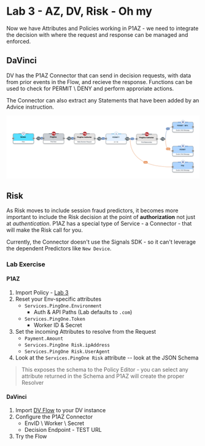# Lab 3 - AZ, DV, Risk - Oh my

Now we have Attributes and Policies working in P1AZ - we need to integrate the decision with where the request and response can be managed and enforced.

## DaVinci

DV has the P1AZ Connector that can send in decision requests, with data from prior events in the Flow, and recieve the response. Functions can be used to check for PERMIT \ DENY and perform approriate actions.

The Connector can also extract any Statements that have been added by an Advice instruction.

![Image of DaVinci Flow](/davinci/DaVinciFlow.png)

## Risk

As Risk moves to include session fraud predictors, it becomes more important to include the Risk decision at the point of **authorization** not just at *authentication*. P1AZ has a special type of Service - a Connector - that will make the Risk call for you.

Currently, the Connector doesn't use the Signals SDK - so it can't leverage the dependent Predictors like `New Device`.

### Lab Exercise

#### P1AZ

1. Import Policy - [Lab 3](./SKO2023%20-%20P1AZ%20-%20Lab3.snapshot)
2. Reset your Env-specific attributes
    * `Services.PingOne.Environment`
        * Auth & API Paths (Lab defaults to `.com`)
    * `Services.PingOne.Token`
        * Worker ID & Secret
3. Set the incoming Attributes to resolve from the Request
    * `Payment.Amount`
    * `Services.PingOne Risk.ipAddress`
    * `Services.PingOne Risk.UserAgent`
4. Look at the `Services.PingOne Risk` attribute -- look at the JSON Schema
>This exposes the schema to the Policy Editor - you can select any attribute returned in the Schema and P1AZ will create the proper Resolver

#### DaVinci

1. Import [DV Flow](../davinci/SKO2023_-%20P1AZ%20Payment%20Authorization_Export_2023-01-13T14_11_27.490Z.json) to your DV instance
2. Configure the P1AZ Connector
    * EnvID \ Worker \ Secret
    * Decision Endpoint - TEST URL
3. Try the Flow
